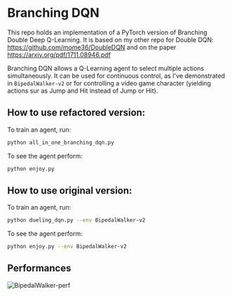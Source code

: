 # Branching DQN 

This repo holds an implementation of a PyTorch version of Branching Double Deep Q-Learning. It is based on my other repo for Double DQN: https://github.com/mome36/DoubleDQN and on the paper https://arxiv.org/pdf/1711.08946.pdf

Branching DQN allows a Q-Learning agent to select multiple actions simultaneously. It can be used for continuous control, as I've demonstrated in `BipedalWalker-v2` or for controlling a video game character (yielding actions sur as Jump and Hit instead of Jump or Hit). 


## How to use refactored version:

To train an agent, run:

```bash
python all_in_one_branching_dqn.py
```

To see the agent perform:
```bash
python enjoy.py 
```



## How to use original version: 

To train an agent, run: 

```bash
python dueling_dqn.py --env BipedalWalker-v2
```

To see the agent perform: 
```bash
python enjoy.py --env BipedalWalker-v2
```

## Performances

![BipedalWalker-perf](./runs/BipedalWalker-v2/reward.png)
